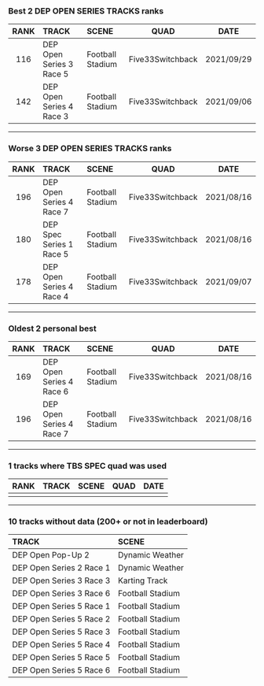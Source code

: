 ### Best 2 DEP OPEN SERIES TRACKS ranks
|RANK|TRACK|SCENE|QUAD|DATE|
|:---:|:---|:---|:---:|:---:|
|116|DEP Open Series 3 Race 5|Football Stadium|Five33Switchback|2021/09/29|
|142|DEP Open Series 4 Race 3|Football Stadium|Five33Switchback|2021/09/06|
---
### Worse 3 DEP OPEN SERIES TRACKS ranks
|RANK|TRACK|SCENE|QUAD|DATE|
|:---:|:---|:---|:---:|:---:|
|196|DEP Open Series 4 Race 7|Football Stadium|Five33Switchback|2021/08/16|
|180|DEP Spec Series 1 Race 5|Football Stadium|Five33Switchback|2021/08/16|
|178|DEP Open Series 4 Race 4|Football Stadium|Five33Switchback|2021/09/07|
---
### Oldest 2 personal best
|RANK|TRACK|SCENE|QUAD|DATE|
|:---:|:---|:---|:---:|:---:|
|169|DEP Open Series 4 Race 6|Football Stadium|Five33Switchback|2021/08/16|
|196|DEP Open Series 4 Race 7|Football Stadium|Five33Switchback|2021/08/16|
---
### 1 tracks where TBS SPEC quad was used
|RANK|TRACK|SCENE|QUAD|DATE|
|:---:|:---|:---|:---:|:---:|
||||||
---
### 10 tracks without data (200+ or not in leaderboard)
|TRACK|SCENE|
|:---|:---|
|DEP Open Pop-Up 2|Dynamic Weather|
|DEP Open Series 2 Race 1|Dynamic Weather|
|DEP Open Series 3 Race 3|Karting Track|
|DEP Open Series 3 Race 6|Football Stadium|
|DEP Open Series 5 Race 1|Football Stadium|
|DEP Open Series 5 Race 2|Football Stadium|
|DEP Open Series 5 Race 3|Football Stadium|
|DEP Open Series 5 Race 4|Football Stadium|
|DEP Open Series 5 Race 5|Football Stadium|
|DEP Open Series 5 Race 6|Football Stadium|
